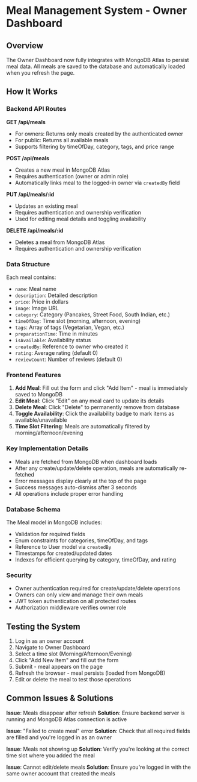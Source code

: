# Meal Management System - Owner Dashboard

## Overview
The Owner Dashboard now fully integrates with MongoDB Atlas to persist meal data. All meals are saved to the database and automatically loaded when you refresh the page.

## How It Works

### Backend API Routes

**GET /api/meals**
- For owners: Returns only meals created by the authenticated owner
- For public: Returns all available meals
- Supports filtering by timeOfDay, category, tags, and price range

**POST /api/meals**
- Creates a new meal in MongoDB Atlas
- Requires authentication (owner or admin role)
- Automatically links meal to the logged-in owner via `createdBy` field

**PUT /api/meals/:id**
- Updates an existing meal
- Requires authentication and ownership verification
- Used for editing meal details and toggling availability

**DELETE /api/meals/:id**
- Deletes a meal from MongoDB Atlas
- Requires authentication and ownership verification

### Data Structure

Each meal contains:
- `name`: Meal name
- `description`: Detailed description
- `price`: Price in dollars
- `image`: Image URL
- `category`: Category (Pancakes, Street Food, South Indian, etc.)
- `timeOfDay`: Time slot (morning, afternoon, evening)
- `tags`: Array of tags (Vegetarian, Vegan, etc.)
- `preparationTime`: Time in minutes
- `isAvailable`: Availability status
- `createdBy`: Reference to owner who created it
- `rating`: Average rating (default 0)
- `reviewCount`: Number of reviews (default 0)

### Frontend Features

1. **Add Meal**: Fill out the form and click "Add Item" - meal is immediately saved to MongoDB
2. **Edit Meal**: Click "Edit" on any meal card to update its details
3. **Delete Meal**: Click "Delete" to permanently remove from database
4. **Toggle Availability**: Click the availability badge to mark items as available/unavailable
5. **Time Slot Filtering**: Meals are automatically filtered by morning/afternoon/evening

### Key Implementation Details

- Meals are fetched from MongoDB when dashboard loads
- After any create/update/delete operation, meals are automatically re-fetched
- Error messages display clearly at the top of the page
- Success messages auto-dismiss after 3 seconds
- All operations include proper error handling

### Database Schema

The Meal model in MongoDB includes:
- Validation for required fields
- Enum constraints for categories, timeOfDay, and tags
- Reference to User model via `createdBy`
- Timestamps for created/updated dates
- Indexes for efficient querying by category, timeOfDay, and rating

### Security

- Owner authentication required for create/update/delete operations
- Owners can only view and manage their own meals
- JWT token authentication on all protected routes
- Authorization middleware verifies owner role

## Testing the System

1. Log in as an owner account
2. Navigate to Owner Dashboard
3. Select a time slot (Morning/Afternoon/Evening)
4. Click "Add New Item" and fill out the form
5. Submit - meal appears on the page
6. Refresh the browser - meal persists (loaded from MongoDB)
7. Edit or delete the meal to test those operations

## Common Issues & Solutions

**Issue**: Meals disappear after refresh
**Solution**: Ensure backend server is running and MongoDB Atlas connection is active

**Issue**: "Failed to create meal" error
**Solution**: Check that all required fields are filled and you're logged in as an owner

**Issue**: Meals not showing up
**Solution**: Verify you're looking at the correct time slot where you added the meal

**Issue**: Cannot edit/delete meals
**Solution**: Ensure you're logged in with the same owner account that created the meals
